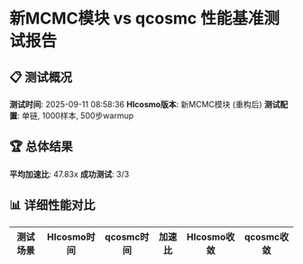 # 新MCMC模块 vs qcosmc 性能基准测试报告

## 📋 测试概况

**测试时间**: 2025-09-11 08:58:36
**HIcosmo版本**: 新MCMC模块 (重构后)
**测试配置**: 单链, 1000样本, 500步warmup

## 🏆 总体结果

**平均加速比**: 47.83x
**成功测试**: 3/3

## 📊 详细性能对比

| 测试场景 | HIcosmo时间 | qcosmc时间 | 加速比 | HIcosmo收敛 | qcosmc收敛 |
|---------|------------|-----------|--------|------------|----------|
